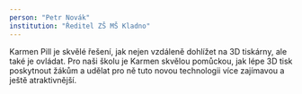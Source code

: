 ```yaml
---
person: "Petr Novák"
institution: "Ředitel ZŠ MŠ Kladno"
---
```


Karmen Pill je skvělé řešení, jak nejen vzdáleně dohlížet na 3D tiskárny, ale také je ovládat. Pro naši školu je Karmen skvělou pomůckou, jak lépe 3D tisk poskytnout žákům a udělat pro ně tuto novou technologii více zajímavou a ještě atraktivnější.